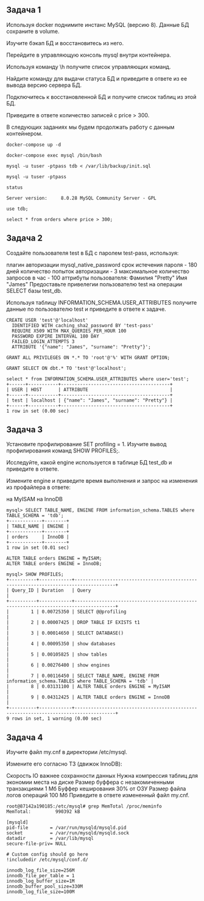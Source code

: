 ## Задача 1

Используя docker поднимите инстанс MySQL (версию 8). Данные БД сохраните в volume.

Изучите бэкап БД и восстановитесь из него.

Перейдите в управляющую консоль mysql внутри контейнера.

Используя команду \h получите список управляющих команд.

Найдите команду для выдачи статуса БД и приведите в ответе из ее вывода версию сервера БД.

Подключитесь к восстановленной БД и получите список таблиц из этой БД.

Приведите в ответе количество записей с price > 300.

В следующих заданиях мы будем продолжать работу с данным контейнером.

```
docker-compose up -d

docker-compose exec mysql /bin/bash

mysql -u tuser -ptpass tdb < /var/lib/backup/init.sql

mysql -u tuser -ptpass

status

Server version:		8.0.28 MySQL Community Server - GPL

use tdb;

select * from orders where price > 300;
```

## Задача 2

Создайте пользователя test в БД c паролем test-pass, используя:

плагин авторизации mysql_native_password
срок истечения пароля - 180 дней
количество попыток авторизации - 3
максимальное количество запросов в час - 100
аттрибуты пользователя:
Фамилия "Pretty"
Имя "James"
Предоставьте привелегии пользователю test на операции SELECT базы test_db.

Используя таблицу INFORMATION_SCHEMA.USER_ATTRIBUTES получите данные по пользователю test и приведите в ответе к задаче.

```
CREATE USER 'test'@'localhost'
  IDENTIFIED WITH caching_sha2_password BY 'test-pass'
  REQUIRE X509 WITH MAX_QUERIES_PER_HOUR 100
  PASSWORD EXPIRE INTERVAL 180 DAY
  FAILED_LOGIN_ATTEMPTS 3
  ATTRIBUTE '{"name": "James", "surname": "Pretty"}';
  
GRANT ALL PRIVILEGES ON *.* TO 'root'@'%' WITH GRANT OPTION;

GRANT SELECT ON dbt.* TO 'test'@'localhost';

select * from INFORMATION_SCHEMA.USER_ATTRIBUTES where user='test';
+------+-----------+----------------------------------------+
| USER | HOST      | ATTRIBUTE                              |
+------+-----------+----------------------------------------+
| test | localhost | {"name": "James", "surname": "Pretty"} |
+------+-----------+----------------------------------------+
1 row in set (0.00 sec)
```

## Задача 3

Установите профилирование SET profiling = 1. Изучите вывод профилирования команд SHOW PROFILES;.

Исследуйте, какой engine используется в таблице БД test_db и приведите в ответе.

Измените engine и приведите время выполнения и запрос на изменения из профайлера в ответе:

на MyISAM
на InnoDB

```
mysql> SELECT TABLE_NAME, ENGINE FROM information_schema.TABLES where TABLE_SCHEMA = 'tdb';
+------------+--------+
| TABLE_NAME | ENGINE |
+------------+--------+
| orders     | InnoDB |
+------------+--------+
1 row in set (0.01 sec)

ALTER TABLE orders ENGINE = MyISAM;
ALTER TABLE orders ENGINE = InnoDB;

mysql> SHOW PROFILES;
+----------+------------+-------------------------------------------------------------------------------------+
| Query_ID | Duration   | Query                                                                               |
+----------+------------+-------------------------------------------------------------------------------------+
|        1 | 0.00725350 | SELECT @@profiling                                                                  |
|        2 | 0.00007425 | DROP TABLE IF EXISTS t1                                                             |
|        3 | 0.00014650 | SELECT DATABASE()                                                                   |
|        4 | 0.00095350 | show databases                                                                      |
|        5 | 0.00105825 | show tables                                                                         |
|        6 | 0.00276400 | show engines                                                                        |
|        7 | 0.00116450 | SELECT TABLE_NAME, ENGINE FROM information_schema.TABLES where TABLE_SCHEMA = 'tdb' |
|        8 | 0.03131100 | ALTER TABLE orders ENGINE = MyISAM                                                  |
|        9 | 0.04312425 | ALTER TABLE orders ENGINE = InnoDB                                                  |
+----------+------------+-------------------------------------------------------------------------------------+
9 rows in set, 1 warning (0.00 sec)
```

## Задача 4

Изучите файл my.cnf в директории /etc/mysql.

Измените его согласно ТЗ (движок InnoDB):

Скорость IO важнее сохранности данных
Нужна компрессия таблиц для экономии места на диске
Размер буффера с незакомиченными транзакциями 1 Мб
Буффер кеширования 30% от ОЗУ
Размер файла логов операций 100 Мб
Приведите в ответе измененный файл my.cnf.

```
root@87142a190185:/etc/mysql# grep MemTotal /proc/meminfo 
MemTotal:         990392 kB

[mysqld]
pid-file        = /var/run/mysqld/mysqld.pid
socket          = /var/run/mysqld/mysqld.sock
datadir         = /var/lib/mysql
secure-file-priv= NULL

# Custom config should go here
!includedir /etc/mysql/conf.d/

innodb_log_file_size=256M
innodb_file_per_table = 1
innodb_log_buffer_size=1M
innodb_buffer_pool_size=330M
innodb_log_file_size=100M
```
